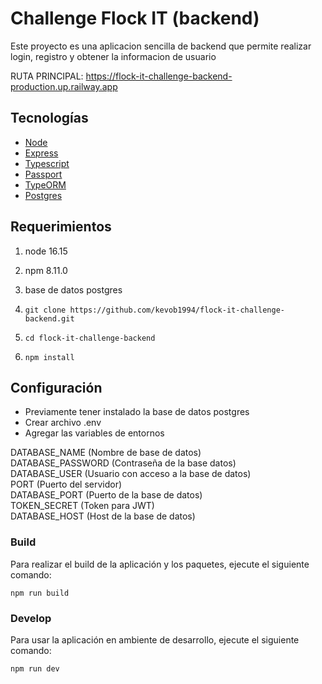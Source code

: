 # Challenge Flock IT (backend)

Este proyecto es una aplicacion sencilla de backend que permite realizar login, registro y obtener la informacion de usuario

RUTA PRINCIPAL: https://flock-it-challenge-backend-production.up.railway.app

## Tecnologías

- [Node](https://nodejs.org/es/)
- [Express](https://expressjs.com/es/)
- [Typescript](https://www.typescriptlang.org/)
- [Passport](https://www.passportjs.org/)
- [TypeORM](https://typeorm.io/)
- [Postgres](https://www.postgresql.org/)


## Requerimientos

1. node 16.15
2. npm 8.11.0
3. base de datos postgres

4. `git clone https://github.com/kevob1994/flock-it-challenge-backend.git`
5. `cd flock-it-challenge-backend`
6. `npm install`


## Configuración

- Previamente tener instalado la base de datos postgres
- Crear archivo .env
- Agregar las variables de entornos

DATABASE_NAME  (Nombre de base de datos)<br>
DATABASE_PASSWORD (Contraseña de la base datos)<br>
DATABASE_USER (Usuario con acceso a la base de datos)<br>
PORT (Puerto del servidor)<br>
DATABASE_PORT (Puerto de la base de datos)<br>
TOKEN_SECRET (Token para JWT)<br>
DATABASE_HOST (Host de la base de datos)<br>



### Build

Para realizar el build de la aplicación y los paquetes, ejecute el siguiente comando:

```
npm run build
```

### Develop

Para usar la aplicación en ambiente de desarrollo, ejecute el siguiente comando:

```
npm run dev
```

